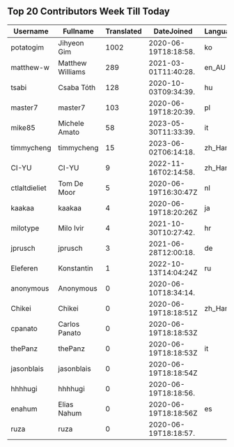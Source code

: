 ## Top 20 Contributors Week Till Today ##
|Username|Fullname|Translated|DateJoined|Language|
|--------|--------|----------|----------|-------|
|potatogim|Jihyeon Gim|1002|2020-06-19T18:18:58.|ko|
|matthew-w|Matthew Williams|289|2021-03-01T11:40:28.|en_AU|
|tsabi|Csaba Tóth|128|2020-10-03T09:34:39.|hu|
|master7|master7|103|2020-06-19T18:20:39.|pl|
|mike85|Michele Amato|58|2023-05-30T11:33:39.|it|
|timmycheng|timmycheng|15|2023-06-02T06:14:18.|zh_Hans|
|CI-YU|CI-YU|9|2022-11-16T02:14:58.|zh_Hant|
|ctlaltdieliet|Tom De Moor|5|2020-06-19T16:30:47Z|nl|
|kaakaa|kaakaa|4|2020-06-19T18:20:26Z|ja|
|milotype|Milo Ivir|4|2021-10-30T10:27:42.|hr|
|jprusch|jprusch|3|2021-06-28T12:00:18.|de|
|Eleferen|Konstantin|1|2022-10-13T14:04:24Z|ru|
|anonymous|Anonymous|0|2020-06-10T18:34:14.||
|Chikei|Chikei|0|2020-06-19T18:18:51Z|zh_Hant|
|cpanato|Carlos Panato|0|2020-06-19T18:18:53Z||
|thePanz|thePanz|0|2020-06-19T18:18:53Z|it|
|jasonblais|jasonblais|0|2020-06-19T18:18:54Z||
|hhhhugi|hhhhugi|0|2020-06-19T18:18:56.||
|enahum|Elias  Nahum|0|2020-06-19T18:18:56Z|es|
|ruza|ruza|0|2020-06-19T18:18:57.||
